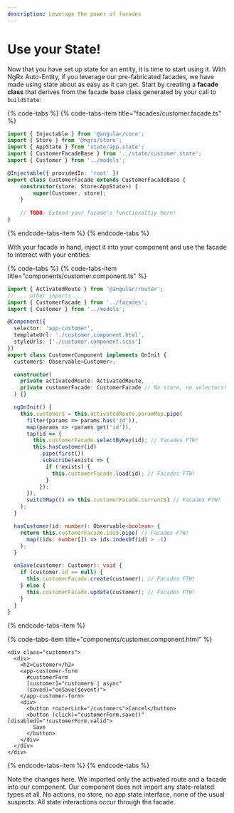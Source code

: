 ```yaml
---
description: Leverage the power of facades
---
```


# Use your State!

Now that you have set up state for an entity, it is time to start using it. With NgRx Auto-Entity, if you leverage our pre-fabricated facades, we have made using state about as easy as it can get. Start by creating a **facade class** that derives from the facade base class generated by your call to `buildState`:

{% code-tabs %}
{% code-tabs-item title="facades/customer.facade.ts" %}
```typescript
import { Injectable } from '@angular/core';
import { Store } from '@ngrx/store';
import { AppState } from 'state/app.state';
import { CustomerFacadeBase } from '../state/customer.state';
import { Customer } from '../models';

@Injectable({ providedIn: 'root' })
export class CustomerFacade extends CustomerFacadeBase {
    constructor(store: Store<AppState>) {
        super(Customer, store);
    }
    
    // TODO: Extend your facade's functionaltiy here!
}
```
{% endcode-tabs-item %}
{% endcode-tabs %}

With your facade in hand, inject it into your component and use the facade to interact with your entities:

{% code-tabs %}
{% code-tabs-item title="components/customer.component.ts" %}
```typescript
import { ActivatedRoute } from '@angular/router';
// ... other imports ...
import { CustomerFacade } from '../facades';
import { Customer } from '../models';

@Component({
  selector: 'app-customer',
  templateUrl: './customer.component.html',
  styleUrls: ['./customer.component.scss']
})
export class CustomerComponent implements OnInit {
  customer$: Observable<Customer>;

  constructor(
    private activatedRoute: ActivatedRoute, 
    private customerFacade: CustomerFacade // No store, no selectors!
  ) {}

  ngOnInit() {
    this.customer$ = this.activatedRoute.paramMap.pipe(
      filter(params => params.has('id')),
      map(params => +params.get('id')),
      tap(id => {
        this.customerFacade.selectByKey(id); // Facades FTW!
        this.hasCustomer(id)
          .pipe(first())
          .subscribe(exists => {
            if (!exists) {
              this.customerFacade.load(id); // Facades FTW!
            }
          });
      }),
      switchMap(() => this.customerFacade.current$) // Facades FTW!
    );
  }

  hasCustomer(id: number): Observable<boolean> {
    return this.customerFacade.ids$.pipe( // Facades FTW!
      map((ids: number[]) => ids.indexOf(id) > -1)
    );
  }

  onSave(customer: Customer): void {
    if (customer.id == null) {
      this.customerFacade.create(customer); // Facades FTW!
    } else {
      this.customerFacade.update(customer); // Facades FTW!
    }
  }
}
```
{% endcode-tabs-item %}

{% code-tabs-item title="components/customer.component.html" %}
```markup
<div class="customers">
  <div>
    <h2>Customer</h2>
    <app-customer-form 
      #customerForm
      [customer]="customer$ | async" 
      (saved)="onSave($event)">
    </app-customer-form>
    <div>
      <button routerLink="/customers">Cancel</button>
      <button (click)="customerForm.save()" [disabled]="!customerForm.valid">
        Save
      </button>
    </div>
  </div>
</div>
```
{% endcode-tabs-item %}
{% endcode-tabs %}

Note the changes here. We imported only the activated route and a facade into our component. Our component does not import any state-related types at all. No actions, no store, no app state interface, none of the usual suspects. All state interactions occur through the facade. 

